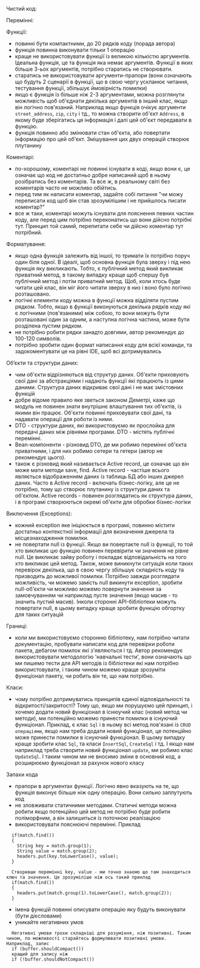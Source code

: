 Чистий код:

Перемінні:

Функції:
- повинні бути компактними, до 20 рядків коду (порада автора)
- функція повинна виконувати тільки 1 операцію
- краще не використовувати функції із великою кількістю аргументів. Ідеальна функція, це та функція яка немає аргументів. Функції в яких більше 3-ьох аргументів, потрібно старатись не створювати.
- старатись не використовувати аргументи-прапори (вони означають що будуть 2 сценарії в функції, що в свою чергу ускланює читання, тестування функції, збільшує ймовірність помилки)
- якщо є функція із більше ніж 2-3 аргументами, можна розглянути можливість щоб об'єднати декілька аргументів в інший клас, якщо він логічно пов'язаний. Наприклад якщо функція очікує аргументи `street_address`, `zip`, `city` і тд., то можна створити об'єкт `Address`, в якому буде зберігатись ця інформація і далі цей об'єкт передавати в функцію.
- функція повинно або змінювати стан об'єкта, або повертати інформацію про цей об'єкт. Змішування цих двух операцій створює плутанину

Коментарі:
- по-хорошому, коментарі не повинні існувати в коді, якщо вони є, цe означає що код не достатньо добре написаний щоб в ньому розібратись без коментарів. Та все ж, в реальному світі без коментарів часто не можливо обійтись.
- перед тим як написати коментар, задайте собі питання "чи можу переписати код щоб він став зрозумілішим і не прийшлось писати коментар?"
- все ж таки, коментарі можуть існувати для пояснення певних частин коду, але перед цим потрібно переконатись що вони дійсно потрібні тут. Принцип той самий, перепитати себе чи дійсно коментар тут потрібний.

Форматування:
- якщо одна функція залежить від іншої, то тримати їх потрібно поруч один біля одної. В ідеалі, щоб основна функція була зверху і під нею функція яку викликають. Тобто, є публічний метод який викликає приватний метод, в такому випадку краще щоб спершу був публічний метод і потім приватний метод. Щоб, коли хтось буде читати цей клас, він міг його читати зверху в низ і воно було логічно розташовано. 
- логічні елементи коду можна в функції можна відділяти пустим рядком. Тобто, якщо в функції виконуються декілька рядків коду які є логічними (пов'язаними) між собою, то вони можуть бути розташовані один за одним, а наступна логічна частина, може бути розділена пустим рядком.
- не потрібно робити рядки занадто довгими, автор рекомендує до 100-120 символів. 
- потрібно зробити один формат написання коду для всієї команди, та задокоментувати це на рівні IDE, щоб всі дотримувались

Обʼєкти та структури даних:
- чим об'єкти відрізняються від структур даних. Об'єкти приховують свої дані за абстракціями і надають функції які працюють із цими даними. Структура даних відкриває свої дані і не має змістовних функцій
- добре відоме правило яке зветься законом Деметрі, каже що модуль не повинен знати внутрішнє влаштування тих об'єктів, із якими він працює. Об'єкти повинні приховувати свої дані, та надавати операції для роботи із ними.
- DTO - структури даних, які використовуємо як прослойка для передачі даних між рівнями програми. DTO - містять публічні перемінні.
- Bean-компоненти - різновид DTO, де ми робимо перемінні об'єкта приватними, і для них робимо сетери та гетери (автор не рекомендує цього).
- також є різновид який називається Active record, це означає що він може мати методи save, find. Active record - частіше всього являється відображенням даних із таблиць БД або інших джерел даних. Часто в Active record - включать бізнес-логіку, але це не потрібно, тому що створює плутанину із структури даних та об'єктом. Active records - повинен розглядатись як структура даних, і в програмі створюються окремі об'єкти для обробки бізнес-логіки

Виключення (Exceptions):
- кожний exception яке ініціюється в програмі, повинно містити достатньо контекстної інформації для визначення джерела та місцезнаходження помилки.
- не повертати null із функції. Якщо ви повертаєте null із функції, то той хто викликає цю функцію повинен перевірити чи значення не рівне null. Це викликає зайву роботу і покладає відповідальність на того хто викликає цей метод. Також, може виникнути ситуація коли таких перевірок декілька, що в свою чергу збільшує складність коду та призводить до можливої помилки. Потрібно завжди розглядати можливість, чи можемо замість null викинути exception, зробити null-об'єкти чи можливо можемо повернути значення за замовчуванням чи наприклад пусте значення (якщо масив - то значить пустий масив). Інколи сторонні API-бібліотеки можуть повертати null, в цьому  випадку краще зробити функцію обгортку для таких ситуацій

Границі:
- коли ми використовуємо сторонню бібліотеку, нам потрібно читати документацію, пробувати написати код для перевірки роботи пакета, дебагом помилок які з'являються і тд. Автор рекомендує використовувати методологію 'навчальні тести', вони означають що ми пишемо тести для API методів із бібліотеки які нам потрібно використовувати, і таким чином можемо краще зрозуміти функціонал пакету, чи робить він те, що нам потрібно.

Класи:
- чому потрібно дотримуватись принципів єдиної відповідальності та відкритості/закритості? Тому що, якщо ми порушуємо цей принцип, і хочемо додати новий функціонал в існюучий клас (новий метод чи методи), ми потенційно можемо принести помилки в існуючий функціонал. Приклад, є клас `Sql` і в ньому всі метод пов'язані із `CRUD операціями`, якщо нам треба додати новий функціонал, це потенційно може принести помилки в існуючий функціонал. В цьому випадку краще зробити клас `Sql`, та класи `InsertSql`, `CreateSql` і тд. І якщо нам наприклад треба створити новий функціонал `update`, ми робимо клас `UpdateSql`. І таким чином ми не вносимо зміни в основний код, а розширюємо функціонал за рахунок нового класу

Запахи кода
- прапори в аргументах функції. Логічно явно вказують на те, що функція виконує більше ніж одну операцію. Вони сильно заплутують код
- не зловживати статичними методами. Статичні методи можна робити якщо потенційно цей метод не потрібно буде робити поліморфним, а він залишиться із поточною реалізацією
- використовувати пояснюючі перемінні. Приклад
```
  if(match.find())
  {
    String key = match.group(1);
    String value = match.group(2);
    headers.put(key.toLowerCase(), value);
  }
  
  Створивши перемінні key, value - ми точно знаємо що там знаходиться ключ та значення. Це зрозуміліше ніж ось такий приклад
  if(match.find())
  {
    headers.put(match.group(1).toLowerCase(), match.group(2));
  }
```
- імена функцій повинні описувати операцію яку будуть виконувати (бути дієсловами)
- уникайте негативних умов
```
  Негативні умови трохи складніші для розуміння, ніж позитивні. Таким чином, по можливості старайтесь формулювати позитивні умови. Наприклад, запис
  if (buffer.shouldCompact())
  кращий для запису ніж
  if (!buffer.shouldNotCompact())
```